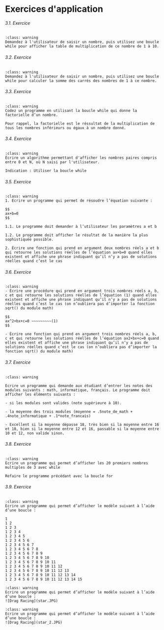 # Exercices d'application

###### 3.1. Exercice

```{admonition} Exercice
:class: warning
Demandez à l'utilisateur de saisir un nombre, puis utilisez une boucle while pour afficher la table de multiplication de ce nombre de 1 à 10.
```

###### 3.2. Exercice


```{admonition} Exercice
:class: warning
Demandez à l'utilisateur de saisir un nombre, puis utilisez une boucle while pour calculer la somme des carrés des nombres de 1 à ce nombre.
```

###### 3.3. Exercice

```{admonition} Exercice
:class: warning 
Codez un programme en utilisant la boucle while qui donne la factorielle d’un nombre.

Pour rappel, la factorielle est le réssultat de la multiplication de tous les nombres inférieurs ou égaux à un nombre donné.
```

###### 3.4. Exercice


```{admonition} Exercice
:class: warning 
Écrire un algorithme permettant d'afficher les nombres paires compris entre 0 et N, où N saisi par l'utilisateur. 

Indication : Utiliser la boucle while
```

###### 3.5. Exercice

```{admonition} Equation du premier degré ax+b=0
:class: warning 
1. Ecrire un programme qui permet de résoudre l’équation suivante :

$$
ax+b=0
$$

1.1. Le programme doit demander à l’utilisateur les paramètres a et b

1.2. Le programme doit afficher le résultat de la manière la plus sophistiquée possible. 

2. Écrire une fonction qui prend en argument deux nombres réels a et b qui retourne les solutions réelles de l’équation ax+b=0 quand elles existent et affiche une phrase indiquant qu’il n’y a pas de solutions réelles quand c’est le cas
```

###### 3.6. Exercice

```{admonition} Équation quadratique ax2+bx+c=0
:class: warning 
- Écrire une procédure qui prend en argument trois nombres réels a, b, c et qui retourne les solutions réelles de l’équation (1) quand elles existent et affiche une phrase indiquant qu’il n’y a pas de solutions réelles quand c’est le cas (on n’oubliera pas d’importer la fonction sqrt() du module math)

$$
ax^2+bx+c=0 ~~~~~~~~~(1)
$$

- Écrire une fonction qui prend en argument trois nombres réels a, b, c et qui retourne les solutions réelles de l’équation ax2+bx+c=0 quand elles existent et affiche une phrase indiquant qu’il n’y a pas de solutions réelles quand c’est le cas (on n’oubliera pas d’importer la fonction sqrt() du module math)
```

###### 3.7. Exercice


```{admonition} Exercice
:class: warning 

Ecrire un programme qui demande aux étudiant d’entrer les notes des modules suivants : math, informatique, français. Le programme doit afficher les éléments suivants :

- si les modules sont valides (note supérieure à 10).

- la moyenne des trois modules (moyenne = .5note_de_math + .4note_informatique + .1*note_francais)

- Excellent si la moyenne dépasse 18, très bien si la moyenne entre 16 et 18, bien si la moyenne entre 12 et 16, passable si la moyenne entre 10 et 12, non valide sinon.
```

###### 3.8. Exercice


```{admonition} Exercice
:class: warning 
Ecrire un programme qui permet d’afficher les 20 premiers nombres multiples de 3 avec while

Refaire le programme précédant avec la boucle for
```
###### 3.9. Exercice


```{admonition} Exercice de réflexion
:class: warning 
Ecrire un programme qui permet d’afficher le modèle suivant à l’aide d’une boucle :

1  
1 2  
1 2 3  
1 2 3 4  
1 2 3 4 5  
1 2 3 4 5 6  
1 2 3 4 5 6 7  
1 2 3 4 5 6 7 8  
1 2 3 4 5 6 7 8 9  
1 2 3 4 5 6 7 8 9 10  
1 2 3 4 5 6 7 8 9 10 11  
1 2 3 4 5 6 7 8 9 10 11 12  
1 2 3 4 5 6 7 8 9 10 11 12 13  
1 2 3 4 5 6 7 8 9 10 11 12 13 14  
1 2 3 4 5 6 7 8 9 10 11 12 13 14 15
```

```{admonition} Exercice
:class: warning 
Ecrire un programme qui permet d’afficher le modèle suivant à l’aide d’une boucle :
![Drag Racing](star.JPG)

```



```{admonition} Exercice
:class: warning 
Ecrire un programme qui permet d’afficher le modèle suivant à l’aide d’une boucle :
![Drag Racing](star_2.JPG)

```
